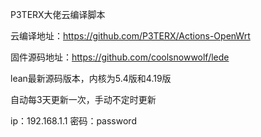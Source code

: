 P3TERX大佬云编译脚本

云编译地址：https://github.com/P3TERX/Actions-OpenWrt

固件源码地址：https://github.com/coolsnowwolf/lede

lean最新源码版本，内核为5.4版和4.19版

自动每3天更新一次，手动不定时更新

ip：192.168.1.1 密码：password
